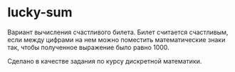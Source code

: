 lucky-sum
=========

Вариант вычисления счастливого билета. Билет считается счастливым, если между цифрами на нем можно поместить математические знаки так, чтобы полученное выражение было равно 1000.

Сделано в качестве задания по курсу дискретной математики.